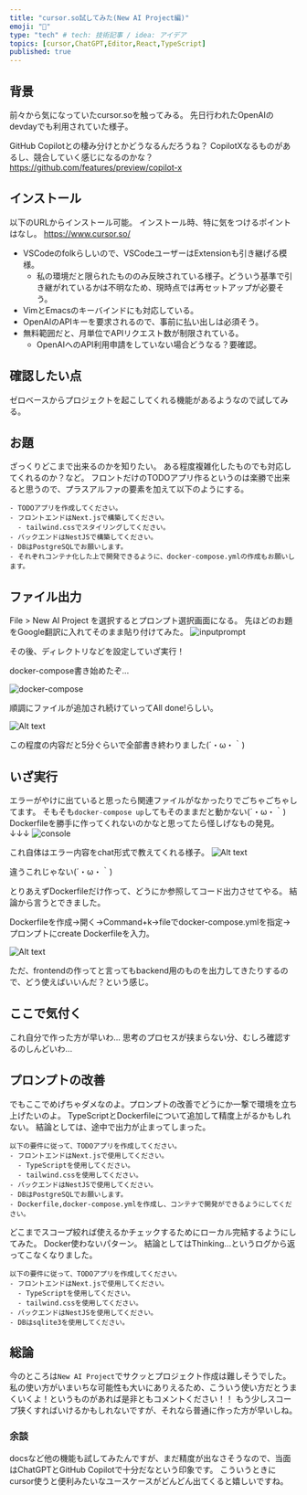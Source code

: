 ```yaml
---
title: "cursor.so試してみた(New AI Project編)"
emoji: "🍣"
type: "tech" # tech: 技術記事 / idea: アイデア
topics: [cursor,ChatGPT,Editor,React,TypeScript]
published: true
---
```


## 背景
前々から気になっていたcursor.soを触ってみる。
先日行われたOpenAIのdevdayでも利用されていた様子。

GitHub Copilotとの棲み分けとかどうなるんだろうね？
CopilotXなるものがあるし、競合していく感じになるのかな？
https://github.com/features/preview/copilot-x

## インストール
以下のURLからインストール可能。
インストール時、特に気をつけるポイントはなし。
https://www.cursor.so/

- VSCodeのfolkらしいので、VSCodeユーザーはExtensionも引き継げる模様。
  - 私の環境だと限られたもののみ反映されている様子。どういう基準で引き継がれているかは不明なため、現時点では再セットアップが必要そう。
- VimとEmacsのキーバインドにも対応している。
- OpenAIのAPIキーを要求されるので、事前に払い出しは必須そう。
- 無料範囲だと、月単位でAPIリクエスト数が制限されている。
  - OpenAIへのAPI利用申請をしていない場合どうなる？要確認。

## 確認したい点
ゼロベースからプロジェクトを起こしてくれる機能があるようなので試してみる。

## お題
ざっくりどこまで出来るのかを知りたい。
ある程度複雑化したものでも対応してくれるのか？など。
フロントだけのTODOアプリ作るというのは楽勝で出来ると思うので、プラスアルファの要素を加えて以下のようにする。

```
- TODOアプリを作成してください。
- フロントエンドはNext.jsで構築してください。
  - tailwind.cssでスタイリングしてください。
- バックエンドはNestJSで構築してください。
- DBはPostgreSQLでお願いします。
- それぞれコンテナ化した上で開発できるように、docker-compose.ymlの作成もお願いします。
```

## ファイル出力
File > New AI Project を選択するとプロンプト選択画面になる。
先ほどのお題をGoogle翻訳に入れてそのまま貼り付けてみた。
![inputprompt](/images/3652ab73316297/image.png)

その後、ディレクトリなどを設定していざ実行！

docker-compose書き始めたぞ...

![docker-compose](/images/3652ab73316297/image-2.png)

順調にファイルが追加され続けていってAll done!らしい。

![Alt text](/images/3652ab73316297/image-3.png)

この程度の内容だと5分ぐらいで全部書き終わりました(´・ω・｀)

## いざ実行
エラーがやけに出ていると思ったら関連ファイルがなかったりでごちゃごちゃしてます。
そもそも`docker-compose up`してもそのままだと動かない(´・ω・｀)
Dockerfileを勝手に作ってくれないのかなと思ってたら怪しげなもの発見。
↓↓↓
![console](/images/3652ab73316297/image-4.png)

これ自体はエラー内容をchat形式で教えてくれる様子。
![Alt text](/images/3652ab73316297/image-5.png)

違うこれじゃない(´・ω・｀)

とりあえずDockerfileだけ作って、どうにか参照してコード出力させてやる。
結論から言うとできました。

Dockerfileを作成→開く→Command+k→fileでdocker-compose.ymlを指定→プロンプトにcreate Dockerfileを入力。

![Alt text](/images/3652ab73316297/image-7.png)

ただ、frontendの作ってと言ってもbackend用のものを出力してきたりするので、どう使えばいいんだ？という感じ。

## ここで気付く
これ自分で作った方が早いわ...
思考のプロセスが挟まらない分、むしろ確認するのしんどいわ...

## プロンプトの改善
でもここでめげちゃダメなのよ。プロンプトの改善でどうにか一撃で環境を立ち上げたいのよ。
TypeScriptとDockerfileについて追加して精度上がるかもしれない。
結論としては、途中で出力が止まってしまった。

```
以下の要件に従って、TODOアプリを作成してください。
- フロントエンドはNext.jsで使用してください。
  - TypeScriptを使用してください。
  - tailwind.cssを使用してください。
- バックエンドはNestJSで使用してください。
- DBはPostgreSQLでお願いします。
- Dockerfile,docker-compose.ymlを作成し、コンテナで開発ができるようにしてください。
```

どこまでスコープ絞れば使えるかチェックするためにローカル完結するようにしてみた。
Docker使わないパターン。
結論としてはThinking...というログから返ってこなくなりました。

```
以下の要件に従って、TODOアプリを作成してください。
- フロントエンドはNext.jsで使用してください。
  - TypeScriptを使用してください。
  - tailwind.cssを使用してください。
- バックエンドはNestJSを使用してください。
- DBはsqlite3を使用してください。
```

## 総論
今のところは`New AI Project`でサクッとプロジェクト作成は難しそうでした。
私の使い方がいまいちな可能性も大いにありえるため、こういう使い方だとうまくいくよ！というものがあれば是非ともコメントください！！
もう少しスコープ狭くすればいけるかもしれないですが、それなら普通に作った方が早いしね。

### 余談
docsなど他の機能も試してみたんですが、まだ精度が出なさそうなので、当面はChatGPTとGitHub Copilotで十分だなという印象です。
こういうときにcursor使うと便利みたいなユースケースがどんどん出てくると嬉しいですね。